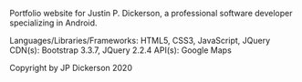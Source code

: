 Portfolio website for Justin P. Dickerson, a professional software developer specializing in Android.

Languages/Libraries/Frameworks: HTML5, CSS3, JavaScript, JQuery
CDN(s): Bootstrap 3.3.7, JQuery 2.2.4
API(s): Google Maps

Copyright by JP Dickerson 2020
